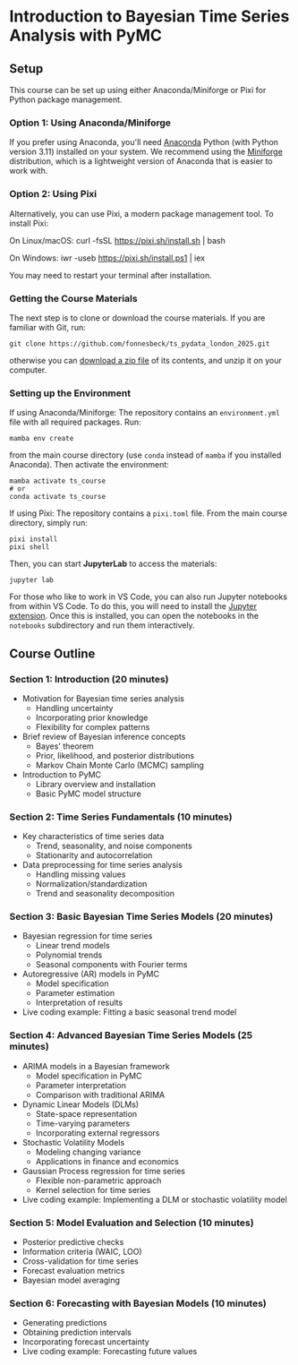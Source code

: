 # Introduction to Bayesian Time Series Analysis with PyMC

## Setup

This course can be set up using either Anaconda/Miniforge or Pixi for Python package management.

### Option 1: Using Anaconda/Miniforge

If you prefer using Anaconda, you'll need [Anaconda](https://www.anaconda.com/products/individual#download-section) Python (with Python version 3.11) installed on your system. We recommend using the [Miniforge](https://github.com/conda-forge/miniforge#download) distribution, which is a lightweight version of Anaconda that is easier to work with.

### Option 2: Using Pixi 

Alternatively, you can use Pixi, a modern package management tool. To install Pixi:

On Linux/macOS:
    curl -fsSL https://pixi.sh/install.sh | bash

On Windows:
    iwr -useb https://pixi.sh/install.ps1 | iex

You may need to restart your terminal after installation.

### Getting the Course Materials

The next step is to clone or download the course materials. If you are familiar with Git, run:

    git clone https://github.com/fonnesbeck/ts_pydata_london_2025.git

otherwise you can [download a zip file](https://github.com/fonnesbeck/ts_pydata_london_2025/archive/main.zip) of its contents, and unzip it on your computer.

### Setting up the Environment

If using Anaconda/Miniforge:
The repository contains an `environment.yml` file with all required packages. Run:

    mamba env create

from the main course directory (use `conda` instead of `mamba` if you installed Anaconda). Then activate the environment:

    mamba activate ts_course
    # or
    conda activate ts_course

If using Pixi:
The repository contains a `pixi.toml` file. From the main course directory, simply run:

    pixi install
    pixi shell

Then, you can start **JupyterLab** to access the materials:

    jupyter lab

For those who like to work in VS Code, you can also run Jupyter notebooks from within VS Code. To do this, you will need to install the [Jupyter extension](https://marketplace.visualstudio.com/items?itemName=ms-toolsai.jupyter). Once this is installed, you can open the notebooks in the `notebooks` subdirectory and run them interactively.

## Course Outline

### Section 1: Introduction (20 minutes)
- Motivation for Bayesian time series analysis
  - Handling uncertainty
  - Incorporating prior knowledge
  - Flexibility for complex patterns
- Brief review of Bayesian inference concepts
  - Bayes' theorem
  - Prior, likelihood, and posterior distributions
  - Markov Chain Monte Carlo (MCMC) sampling
- Introduction to PyMC
  - Library overview and installation
  - Basic PyMC model structure

### Section 2: Time Series Fundamentals (10 minutes)
- Key characteristics of time series data
  - Trend, seasonality, and noise components
  - Stationarity and autocorrelation
- Data preprocessing for time series analysis
  - Handling missing values
  - Normalization/standardization
  - Trend and seasonality decomposition

### Section 3: Basic Bayesian Time Series Models (20 minutes)
- Bayesian regression for time series
  - Linear trend models
  - Polynomial trends
  - Seasonal components with Fourier terms
- Autoregressive (AR) models in PyMC
  - Model specification
  - Parameter estimation
  - Interpretation of results
- Live coding example: Fitting a basic seasonal trend model

### Section 4: Advanced Bayesian Time Series Models (25 minutes)
- ARIMA models in a Bayesian framework
  - Model specification in PyMC
  - Parameter interpretation
  - Comparison with traditional ARIMA
- Dynamic Linear Models (DLMs)
  - State-space representation
  - Time-varying parameters
  - Incorporating external regressors
- Stochastic Volatility Models
  - Modeling changing variance
  - Applications in finance and economics
- Gaussian Process regression for time series
  - Flexible non-parametric approach
  - Kernel selection for time series
- Live coding example: Implementing a DLM or stochastic volatility model

### Section 5: Model Evaluation and Selection (10 minutes)
- Posterior predictive checks
- Information criteria (WAIC, LOO)
- Cross-validation for time series
- Forecast evaluation metrics
- Bayesian model averaging

### Section 6: Forecasting with Bayesian Models (10 minutes)
- Generating predictions
- Obtaining prediction intervals
- Incorporating forecast uncertainty
- Live coding example: Forecasting future values
